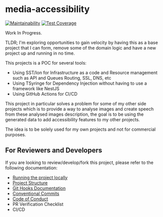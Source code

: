 # media-accessibility

[![Maintainability](https://api.codeclimate.com/v1/badges/ed55f20fe3ffd64832af/maintainability)](https://codeclimate.com/github/ecarrizo2/media-accessibility/maintainability)
[![Test Coverage](https://api.codeclimate.com/v1/badges/ed55f20fe3ffd64832af/test_coverage)](https://codeclimate.com/github/ecarrizo2/media-accessibility/test_coverage)

Work In Progress.

TLDR;
I'm exploring opportunities to gain velocity by having this as a base project
that I can form, remove some of the domain logic and have a new project up and running in no time.

This projects is a POC for several tools:

- Using SST/Ion for Infrastructure as a code and Resource management such as API and Queues Routing, SSL, DNS, etc
- Using TSyringe for Dependency Injection without having to use a framework like NestJS
- Using GitHub Actions for CI/CD

This project in particular solves a problem for some of my other side projects
which is to provide a way to analyse images and create speech from these analysed images description,
the goal is to be using the generated data to add accessibility features to my other projects.

The idea is to be solely used for my own projects and not for commercial purposes.

## For Reviewers and Developers

If you are looking to review/develop/fork this project, please refer to the following documentation:

- [Running the project locally](docs/LOCAL_DEVELOPMENT)
- [Project Structure](docs/PROJECT_STRUCTURE)
- [Git Hooks Documentation](docs/GIT_HOOKS)
- [Conventional Commits](docs/CONVENTIONAL_COMMITS)
- [Code of Conduct](CODE_OF_CONDUCT.)
- PR Verification Checklist
- CI/CD
